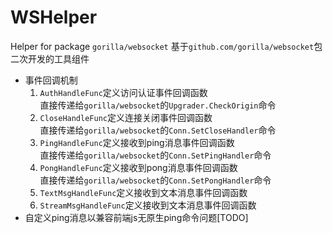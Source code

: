 # WSHelper
Helper for package `gorilla/websocket` 
基于`github.com/gorilla/websocket`包二次开发的工具组件  

- 事件回调机制  
  1. `AuthHandleFunc`定义访问认证事件回调函数  
     直接传递给`gorilla/websocket`的`Upgrader.CheckOrigin`命令
  2. `CloseHandleFunc`定义连接关闭事件回调函数  
     直接传递给`gorilla/websocket`的`Conn.SetCloseHandler`命令  
  3. `PingHandleFunc`定义接收到ping消息事件回调函数  
     直接传递给`gorilla/websocket`的`Conn.SetPingHandler`命令  
  4. `PongHandleFunc`定义接收到pong消息事件回调函数  
     直接传递给`gorilla/websocket`的`Conn.SetPongHandler`命令 
  5. `TextMsgHandleFunc`定义接收到文本消息事件回调函数
  6. `StreamMsgHandleFunc`定义接收到文本消息事件回调函数  
- 自定义ping消息以兼容前端js无原生ping命令问题[TODO]  


